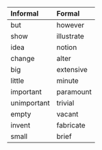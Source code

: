 |Informal  |  Formal|
|:---------|:-------|
|but       |   however|
|show      |   illustrate|
|idea      |   notion|
|change    |   alter|
|big       |   extensive|
|little    |   minute|
|important |   paramount|
|unimportant|  trivial|
|empty     |  vacant|
|invent    |   fabricate|
|small     |   brief|
